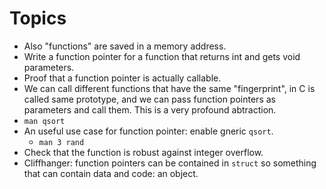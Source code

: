 # Topics

- Also "functions" are saved in a memory address.
- Write a function pointer for a function that returns int and gets void parameters.
- Proof that a function pointer is actually callable.
- We can call different functions that have the same "fingerprint", in C is called
same prototype, and we can pass function pointers as parameters and call them.
This is a very profound abtraction.
- `man qsort`
- An useful use case for function pointer: enable gneric `qsort`.
  - `man 3 rand`
- Check that the function is robust against integer overflow.
- Cliffhanger: function pointers can be contained in `struct` so something that can
contain data and code: an object.
